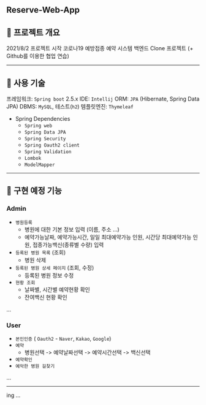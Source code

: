 ## Reserve-Web-App

## 🚀 프로젝트 개요
2021/8/2 프로젝트 시작
코로나19 예방접종 예약 시스템 백엔드 Clone 프로젝트
(+ Github를 이용한 협업 연습)
***

## 🚀 사용 기술
프레임워크: `Spring boot` 2.5.x
IDE: `Intellij`
ORM: `JPA` (Hibernate, Spring Data JPA)
DBMS: `MySQL`, 테스트(`h2`)
템플릿엔진: `Thymeleaf`

- Spring Dependencies
  - `Spring web`
  - `Spring Data JPA`
  - `Spring Security`
  - `Spring Oauth2 client`
  - `Spring Validation`
  - `Lombok`
  - `ModelMapper`
***
## 🔎 구현 예정 기능
### Admin
- `병원등록`
  - 병원에 대한 기본 정보 입력 (이름, 주소 ...)
  - 예약가능날짜, 예약가능시간, 일일 최대예약가능 인원, 시간당 최대예약가능 인원, 접종가능백신(종류별 수량) 입력
- `등록된 병원 목록` (조회)
  - 병원 삭제
- `등록된 병원 상세 페이지` (조회, 수정)
  - 등록된 병원 정보 수정
- `현황 조회`
  - 날짜별, 시간별 예약현황 확인
  - 잔여백신 현황 확인

...

### User
- `본인인증` ( `Oauth2` - `Naver`, `Kakao`, `Google`)
- `예약`
  - 병원선택 -> 예약날짜선택 -> 예약시간선택 -> 백신선택
- `예약확인`
- `예악한 병원 길찾기`

...

***

ing ...
